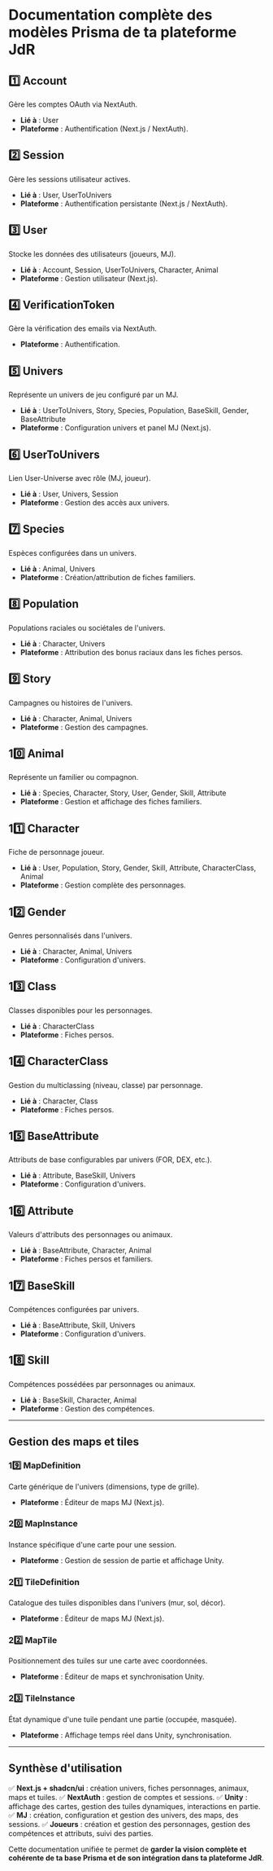 # Documentation complète des modèles Prisma de ta plateforme JdR

## **1️⃣ Account**

Gère les comptes OAuth via NextAuth.

* **Lié à** : User
* **Plateforme** : Authentification (Next.js / NextAuth).

## **2️⃣ Session**

Gère les sessions utilisateur actives.

* **Lié à** : User, UserToUnivers
* **Plateforme** : Authentification persistante (Next.js / NextAuth).

## **3️⃣ User**

Stocke les données des utilisateurs (joueurs, MJ).

* **Lié à** : Account, Session, UserToUnivers, Character, Animal
* **Plateforme** : Gestion utilisateur (Next.js).

## **4️⃣ VerificationToken**

Gère la vérification des emails via NextAuth.

* **Plateforme** : Authentification.

## **5️⃣ Univers**

Représente un univers de jeu configuré par un MJ.

* **Lié à** : UserToUnivers, Story, Species, Population, BaseSkill, Gender, BaseAttribute
* **Plateforme** : Configuration univers et panel MJ (Next.js).

## **6️⃣ UserToUnivers**

Lien User-Universe avec rôle (MJ, joueur).

* **Lié à** : User, Univers, Session
* **Plateforme** : Gestion des accès aux univers.

## **7️⃣ Species**

Espèces configurées dans un univers.

* **Lié à** : Animal, Univers
* **Plateforme** : Création/attribution de fiches familiers.

## **8️⃣ Population**

Populations raciales ou sociétales de l'univers.

* **Lié à** : Character, Univers
* **Plateforme** : Attribution des bonus raciaux dans les fiches persos.

## **9️⃣ Story**

Campagnes ou histoires de l'univers.

* **Lié à** : Character, Animal, Univers
* **Plateforme** : Gestion des campagnes.

## **10️⃣ Animal**

Représente un familier ou compagnon.

* **Lié à** : Species, Character, Story, User, Gender, Skill, Attribute
* **Plateforme** : Gestion et affichage des fiches familiers.

## **11️⃣ Character**

Fiche de personnage joueur.

* **Lié à** : User, Population, Story, Gender, Skill, Attribute, CharacterClass, Animal
* **Plateforme** : Gestion complète des personnages.

## **12️⃣ Gender**

Genres personnalisés dans l'univers.

* **Lié à** : Character, Animal, Univers
* **Plateforme** : Configuration d'univers.

## **13️⃣ Class**

Classes disponibles pour les personnages.

* **Lié à** : CharacterClass
* **Plateforme** : Fiches persos.

## **14️⃣ CharacterClass**

Gestion du multiclassing (niveau, classe) par personnage.

* **Lié à** : Character, Class
* **Plateforme** : Fiches persos.

## **15️⃣ BaseAttribute**

Attributs de base configurables par univers (FOR, DEX, etc.).

* **Lié à** : Attribute, BaseSkill, Univers
* **Plateforme** : Configuration d'univers.

## **16️⃣ Attribute**

Valeurs d'attributs des personnages ou animaux.

* **Lié à** : BaseAttribute, Character, Animal
* **Plateforme** : Fiches persos et familiers.

## **17️⃣ BaseSkill**

Compétences configurées par univers.

* **Lié à** : BaseAttribute, Skill, Univers
* **Plateforme** : Configuration d'univers.

## **18️⃣ Skill**

Compétences possédées par personnages ou animaux.

* **Lié à** : BaseSkill, Character, Animal
* **Plateforme** : Gestion des compétences.

---

## **Gestion des maps et tiles**

### **19️⃣ MapDefinition**

Carte générique de l'univers (dimensions, type de grille).

* **Plateforme** : Éditeur de maps MJ (Next.js).

### **20️⃣ MapInstance**

Instance spécifique d'une carte pour une session.

* **Plateforme** : Gestion de session de partie et affichage Unity.

### **21️⃣ TileDefinition**

Catalogue des tuiles disponibles dans l'univers (mur, sol, décor).

* **Plateforme** : Éditeur de maps MJ (Next.js).

### **22️⃣ MapTile**

Positionnement des tuiles sur une carte avec coordonnées.

* **Plateforme** : Éditeur de maps et synchronisation Unity.

### **23️⃣ TileInstance**

État dynamique d'une tuile pendant une partie (occupée, masquée).

* **Plateforme** : Affichage temps réel dans Unity, synchronisation.

---

## **Synthèse d'utilisation**

✅ **Next.js + shadcn/ui** : création univers, fiches personnages, animaux, maps et tuiles.
✅ **NextAuth** : gestion de comptes et sessions.
✅ **Unity** : affichage des cartes, gestion des tuiles dynamiques, interactions en partie.
✅ **MJ** : création, configuration et gestion des univers, des maps, des sessions.
✅ **Joueurs** : création et gestion des personnages, gestion des compétences et attributs, suivi des parties.

Cette documentation unifiée te permet de **garder la vision complète et cohérente de ta base Prisma et de son intégration dans ta plateforme JdR**.
